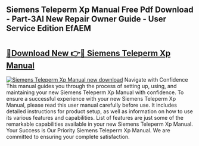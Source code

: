 ## Siemens Teleperm Xp Manual Free Pdf Download - Part-3Al New Repair Owner Guide - User Service Edition EfAEM

# <h2><a href="http://bc74428.oget.top/?id=Siemens+Teleperm+Xp+Manual">🔗Download New 👉🔴 Siemens Teleperm Xp Manual</a></h2>

[![Siemens Teleperm Xp Manual new download](https://i.imgur.com/5g1atiW.png)](http://bc74428.oget.top/?id=Siemens+Teleperm+Xp+Manual)
Navigate with Confidence This manual guides you through the process of setting up, using, and maintaining your new Siemens Teleperm Xp Manual with confidence. To ensure a successful experience with your new Siemens Teleperm Xp Manual, please read this user manual carefully before use. It includes detailed instructions for product setup, as well as information on how to use its various features and capabilities. List of features are just some of the remarkable capabilities available in your new Siemens Teleperm Xp Manual. Your Success is Our Priority Siemens Teleperm Xp Manual. We are committed to ensuring your complete satisfaction.
